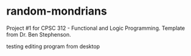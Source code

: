 # random-mondrians

Project #1 for CPSC 312 - Functional and Logic Programming.
Template from Dr. Ben Stephenson.

testing editing program from desktop
